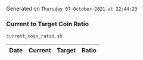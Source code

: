 Generated on `Thursday 07-October-2021 at 22:44:23`

### Current to Target Coin Ratio
`current_coin_ratio.sh`

Date|Current|Target|Ratio
---|---|---|---
